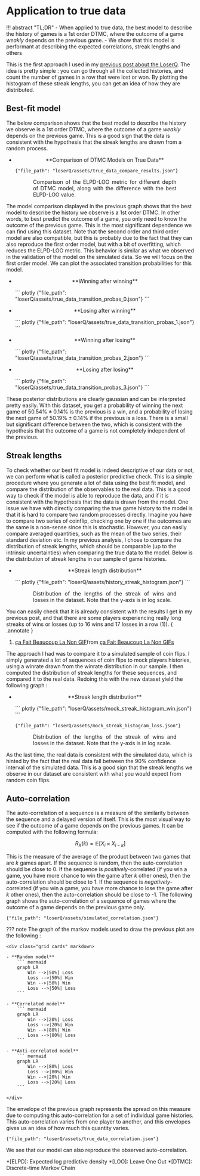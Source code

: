 # Application to true data

!!! abstract "TL;DR"
    - When applied to true data, the best model to describe the history of games is a 1st order DTMC, where 
    the outcome of a game *weakly* depends on the previous game.
    - We show that this model is performant at describing the expected correlations, streak lengths and others 

This is the first approach I used in my [previous post about the LoserQ](https://www.reddit.com/r/leagueoflegends/comments/15k2nw4/existence_of_loser_queue_a_statistical_analysis/).
The idea is pretty simple : you can go through all the collected histories, and count the number of games in a row 
that were lost or won. By plotting the histogram of these streak lengths, you can get an idea of how they are distributed. 

## Best-fit model 

The below comparison shows that the best model to describe the history we observe is a 1st order DTMC, where the outcome
of a game *weakly* depends on the previous game. This is a good sign that the data is consistent with the hypothesis that
the streak lengths are drawn from a random process. 

<div class="grid cards" markdown>

-   <p style='text-align: center;'> **Comparison of DTMC Models on True Data** </p>

    ``` plotly
    {"file_path": "loserQ/assets/true_data_compare_results.json"}
    ```
    
    <p style='text-align: justify; width: 80%; margin-left: auto; margin-right: auto;'>
    Comparison of the ELPD-LOO metric for different depth of DTMC model, along with the difference with the best 
    ELPD-LOO value. 
    </p>

</div>

The model comparison displayed in the previous graph shows that the best model to describe the history we observe is a
1st order DTMC. In other words, to best predict the outcome of a game, you only need to know the outcome of the previous
game. This is the most significant dependence we can find using this dataset. Note that the second order and third order
model are also compatible, but this is probably due to the fact that they can also reproduce the first order model, but 
with a bit of overfitting, which reduces the ELPD-LOO metric. This behavior is similar as what we observed in the 
validation of the model on the simulated data. So we will focus on the first order model. We can plot the associated 
transition probabilities for this model.

<div class="grid cards" markdown>

-   <p style='text-align: center;'> **Winning after winning** </p>
    ``` plotly
    {"file_path": "loserQ/assets/true_data_transition_probas_0.json"}
    ```


-   <p style='text-align: center;'> **Losing after winning** </p>
    ``` plotly
    {"file_path": "loserQ/assets/true_data_transition_probas_1.json"}
    ```


-   <p style='text-align: center;'> **Winning after losing** </p>
    ``` plotly
    {"file_path": "loserQ/assets/true_data_transition_probas_2.json"}
    ```
  

-   <p style='text-align: center;'> **Losing after losing** </p>
    ``` plotly
    {"file_path": "loserQ/assets/true_data_transition_probas_3.json"}
    ```

</div>

These posterior distributions are clearly gaussian and can be interpreted pretty easily. With this dataset, you get a 
probability of winning the next game of $50.54\% \pm 0.14 \%$ is the previous is a win, and a probability of losing 
the next game of $50.19\% \pm 0.14 \%$ if the previous is a loss. There is a small but significant difference between
the two, which is consistent with the hypothesis that the outcome of a game is not completely independent of the 
previous. 

## Streak lengths

To check whether our best fit model is indeed descriptive of our data or not, we can perform what is called a 
posterior predictive check. This is a simple procedure where you generate a lot of data using the best fit model, and
compare the distribution of the observables to the real data. This is a good way to check if the model is able to 
reproduce the data, and if it is consistent with the hypothesis that the data is drawn from the model. One issue we 
have with directly comparing the true game history to the model is that it is hard to compare two random processes 
directly. Imagine you have to compare two series of coinflip, checking one by one if the outcomes are the same is a 
non-sense since this is stochastic. However, you can easily compare averaged quantities, such as the mean of the two 
series, their standard deviation etc. In my previous analysis, I chose to compare the distribution of streak lengths, 
which should be comparable (up to the intrinsic uncertainties) when comparing the true data to the model. Below is the 
distribution of streak lengths in our sample of game histories. 

<div class="grid cards" markdown>

-   <p style='text-align: center;'> **Streak length distribution** </p>
    ``` plotly
    {"file_path": "loserQ/assets/history_streak_histogram.json"}
    ```
    <p style='text-align: justify; width: 80%; margin-left: auto; margin-right: auto;'>
    Distribution of the lengths of the streak of wins and losses in the dataset. Note that 
    the y-axis is in log scale.
    </p>

</div>

You can easily check that it is already consistent with the results I get in my previous post, and that there are some
players experiencing really long streaks of wins or losses (up to 16 wins and 17 losses in a row (1)).
{ .annotate }

1.  <div class="tenor-gif-embed" data-postid="27295909" data-share-method="host" data-aspect-ratio="1.77778" data-width="100%"><a href="https://tenor.com/view/%C3%A7a-fait-beaucoup-la-non-gif-27295909">ça Fait Beaucoup La Non GIF</a>from <a href="https://tenor.com/search/%C3%A7a+fait+beaucoup+la+non-gifs">ça Fait Beaucoup La Non GIFs</a></div> <script type="text/javascript" async src="https://tenor.com/embed.js"></script>

The approach I had was to compare it to a simulated sample of coin flips. I simply generated a lot of sequences of coin 
flips to mock players histories, using a winrate drawn from the winrate distribution in our sample. I then computed 
the distribution of streak lengths for these sequences, and compared it to the real data. Redoing this with the new dataset 
yield the following graph :

<div class="grid cards" markdown>

-   <p style='text-align: center;'> **Streak length distribution** </p>
    ``` plotly
    {"file_path": "loserQ/assets/mock_streak_histogram_win.json"}
    ```
    
    ``` plotly
    {"file_path": "loserQ/assets/mock_streak_histogram_loss.json"}
    ```
    <p style='text-align: justify; width: 80%; margin-left: auto; margin-right: auto;'>
    Distribution of the lengths of the streak of wins and losses in the dataset. Note that 
    the y-axis is in log scale.
    </p>

</div>


As the last time, the real data is consistent with the simulated data, which is hinted by the fact that the real data 
fall between the $90\%$ confidence interval of the simulated data. This is a good sign that the streak lengths we 
observe in our dataset are consistent with what you would expect from random coin flips.

## Auto-correlation

The auto-correlation of a sequence is a measure of the similarity between the sequence and a delayed version of itself.
This is the most visual way to see if the outcome of a game depends on the previous games. It can be computed with the 
following formula:
 
$$
R_X(k) = \mathbb{E}\left[ X_i \times X_{i-k} \right]
$$

This is the measure of the average of the product between two games that are $k$ games apart. If the sequence is random, 
then the auto-correlation should be close to 0. If the sequence is *positively*-correlated (if you win a game, you have
more chance to win the game after $k$ other ones), then the auto-correlation 
should be close to 1. If the sequence is *negatively*-correlated (if you win a game, you have more chance to lose the game
after $k$ other ones), then the auto-correlation should be close to -1. The following graph shows the auto-correlation of
a sequence of games where the outcome of a game depends on the previous game only. 

``` plotly
{"file_path": "loserQ/assets/simulated_correlation.json"}
```

??? note 
    The graph of the markov models used to draw the previous plot are the following : 

    <div class="grid cards" markdown>

    - **Random model**
        ``` mermaid
        graph LR
            Win -->|50%| Loss
            Loss -->|50%| Win
            Win -->|50%| Win
            Loss -->|50%| Loss
        ``` 
    
    - **Correlated model**
        ``` mermaid
        graph LR
            Win -->|20%| Loss
            Loss -->|20%| Win
            Win -->|80%| Win
            Loss -->|80%| Loss
        ``` 

    - **Anti-correlated model**
        ``` mermaid
        graph LR
            Win -->|80%| Loss
            Loss -->|80%| Win
            Win -->|20%| Win
            Loss -->|20%| Loss
        ```

    </div>

The envelope of the previous graph represents the spread on this measure due to computing this auto-correlation for a 
set of individual game histories. This auto-correlation varies from one player to another, and this envelopes gives us
an idea of how much this quantity varies.

``` plotly
{"file_path": "loserQ/assets/true_data_correlation.json"}
```

We see that our model can also reproduce the observed auto-correlation. 

*[ELPD]: Expected log predictive density
*[LOO]: Leave One Out
*[DTMC]: Discrete-time Markov Chain